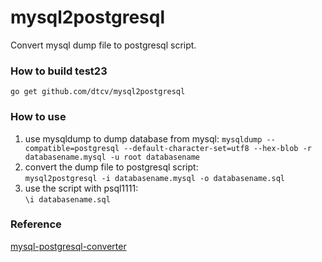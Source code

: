 # mysql2postgresql
Convert mysql dump file to postgresql script.   
### How to build test23
`go get github.com/dtcv/mysql2postgresql`
### How to use
1. use mysqldump to dump database from mysql:
`mysqldump --compatible=postgresql --default-character-set=utf8 --hex-blob -r databasename.mysql -u root databasename`
2. convert the dump file to postgresql script:   
`mysql2postgresql -i databasename.mysql -o databasename.sql`
3. use the script with psql1111:   
`\i databasename.sql`

### Reference
[mysql-postgresql-converter](https://github.com/lanyrd/mysql-postgresql-converter)

